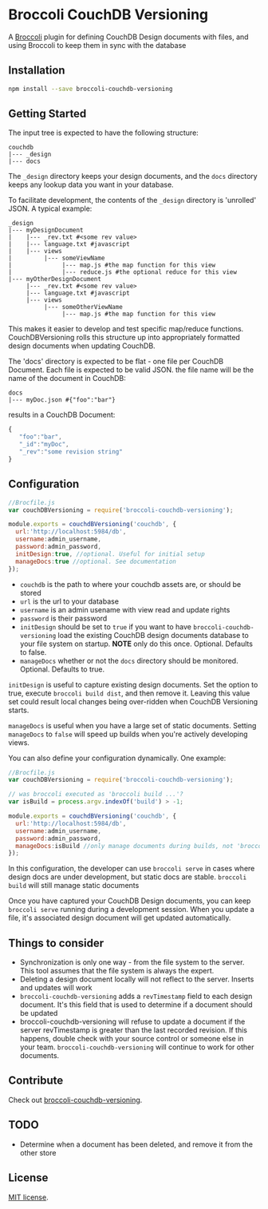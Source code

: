 # Broccoli CouchDB Versioning

A [Broccoli](https://github.com/broccolijs/broccoli) plugin for defining CouchDB Design documents with files, and using 
Broccoli to keep them in sync with the database

## Installation

```bash
npm install --save broccoli-couchdb-versioning
```

## Getting Started

The input tree is expected to have the following structure:

```
couchdb
|--- _design
|--- docs
```

The `_design` directory keeps your design documents, and the `docs` directory keeps any lookup data
you want in your database.

To facilitate development, the contents of the `_design` directory is 'unrolled' JSON. A typical example:

```
_design
|--- myDesignDocument
|    |--- _rev.txt #<some rev value>
|    |--- language.txt #javascript
|    |--- views
|         |--- someViewName
|              |--- map.js #the map function for this view
|              |--- reduce.js #the optional reduce for this view
|--- myOtherDesignDocument
     |--- _rev.txt #<some rev value>
     |--- language.txt #javascript
     |--- views
          |--- someOtherViewName
               |--- map.js #the map function for this view
```

This makes it easier to develop and test specific map/reduce functions. CouchDBVersioning rolls this structure up into
appropriately formatted design documents when updating CouchDB.
 
 The 'docs' directory is expected to be flat - one file per CouchDB Document. Each file is expected to be valid JSON.
 the file name will be the name of the document in CouchDB:
 
 ```
 docs
 |--- myDoc.json #{"foo":"bar"}
 ```
 
 results in a CouchDB Document:
 ```javascript
 {
    "foo":"bar",
    "_id":"myDoc",
    "_rev":"some revision string"
 }
 ```

## Configuration

```javascript
//Brocfile.js
var couchDBVersioning = require('broccoli-couchdb-versioning');

module.exports = couchdBVersioning('couchdb', {
  url:'http://localhost:5984/db',
  username:admin_username,
  password:admin_password,
  initDesign:true, //optional. Useful for initial setup
  manageDocs:true //optional. See documentation
});
```

* `couchdb` is the path to where your couchdb assets are, or should be stored
* `url` is the url to your database
* `username` is an admin usename with view read and update rights
* `password` is their password
* `initDesign` should be set to `true` if you want to have `broccoli-couchdb-versioning` load
the existing CouchDB design documents database to your file system on startup. **NOTE** only do this
once. Optional. Defaults to false. 
* `manageDocs` whether or not the `docs` directory should be monitored. Optional. Defaults to true. 

`initDesign` is useful to capture existing design documents. Set the option to true, execute `broccoli build dist`, and 
then remove it. Leaving this value set could result local changes being over-ridden when CouchDB Versioning starts.

`manageDocs` is useful when you have a large set of 
static documents. Setting `manageDocs` to `false` will speed up builds when you're actively developing views.

You can also define your configuration dynamically. One example:

```javascript
//Brocfile.js
var couchDBVersioning = require('broccoli-couchdb-versioning');

// was broccoli executed as 'broccoli build ...'?
var isBuild = process.argv.indexOf('build') > -1;

module.exports = couchdBVersioning('couchdb', {
  url:'http://localhost:5984/db',
  username:admin_username,
  password:admin_password,
  manageDocs:isBuild //only manage documents during builds, not 'broccoli serve'
});

```

In this configuration, the developer can use `broccoli serve` in cases where
design docs are under development, but static docs are stable. `broccoli build` will still manage static documents 

Once you have captured your CouchDB Design documents, you can keep `broccoli serve` running during
a development session. When you update a file, it's associated design document will get updated automatically. 

## Things to consider
* Synchronization is only one way - from the file system to the server. This tool assumes
that the file system is always the expert. 
* Deleting a design document locally will not reflect to the server. Inserts and updates will work
* `broccoli-couchdb-versioning` adds a `revTimestamp` field to each design document. It's this field that is used to 
determine if a document should be updated
* broccoli-couchdb-versioning will refuse to update a document if the server revTimestamp is greater than the last
recorded revision. If this happens, double check with your source control or someone else in your team. 
`broccoli-couchdb-versioning` will continue to work for other documents.

## Contribute

Check out
[broccoli-couchdb-versioning](https://github.com/tjhart/broccoli-couchdb-versioning).

## TODO
* Determine when a document has been deleted, and remove it from the other store

## License

[MIT license](LICENSE.md).

